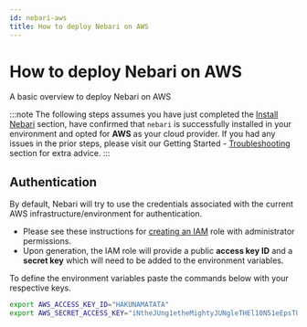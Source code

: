 ```yaml
---
id: nebari-aws
title: How to deploy Nebari on AWS
---
```


# How to deploy Nebari on AWS

A basic overview to deploy Nebari on AWS

:::note
The following steps assumes you have just completed the [Install Nebari](/started/installing-nebari) section, have confirmed that `nebari` is successfully installed in your environment and opted for **AWS** as your cloud provider. If you had any issues in the prior steps, please visit our Getting Started - [Troubleshooting](/started/troubleshooting) section for extra advice.
:::

## Authentication

By default, Nebari will try to use the credentials associated with the current AWS infrastructure/environment for authentication.

- Please see these instructions for [creating an IAM](https://docs.aws.amazon.com/IAM/latest/UserGuide/id_roles_create.html) role with administrator permissions.
- Upon generation, the IAM role will provide a public **access key ID** and a **secret key** which will need to be added to the environment variables.

To define the environment variables paste the commands below with your respective keys.

```bash
export AWS_ACCESS_KEY_ID="HAKUNAMATATA"
export AWS_SECRET_ACCESS_KEY="iNtheJUng1etheMightyJUNgleTHEl10N51eEpsT0n1ghy;"
```
